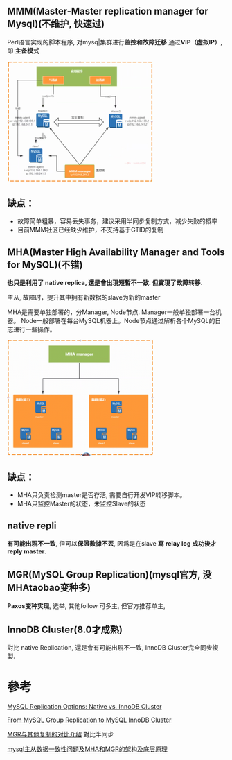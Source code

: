 ## MMM(Master-Master replication manager for Mysql)(不维护, 快速过)

Perl语言实现的脚本程序, 对mysq|集群进行**监控和故障迁移**
通过**VIP（虚拟IP）**, 即 **主备模式**



<img src="Screenshot 2024-11-22 at 03.55.47.png" alt="Screenshot 2024-11-22 at 03.55.47" style="zoom: 33%;" />



## 缺点：
- 故障简单粗暴，容易丢失事务，建议采用半同步复制方式，减少失败的概率
- 目前MMM社区已经缺少维护，不支持基于GTID的复制



## MHA(Master High Availability Manager and Tools for MySQL)(不错)

**也只是利用了 native replica, 還是會出現短暫不一致. 但實現了故障转移**.

主从, 
故障时，提升其中拥有新数据的slave为新的master

MHA是需要单独部署的，分Manager, Node节点. 
Manager一般单独部署一台机器。
Node一般部署在每台MySQL机器上。Node节点通过解析各个MySQL的日志进行一些操作。

<img src="Screenshot 2024-11-22 at 04.03.14.png" alt="Screenshot 2024-11-22 at 04.03.14" style="zoom:33%;" />

## 缺点：
- MHA只负责检测master是否存活, 需要自行开发VIP转移脚本。
- MHA只监控Master的状态，未监控Slave的状态



## native repli

**有可能出現不一致**, 但可以**保證數據不丟**, 因爲是在slave **寫 relay log 成功後才reply master**.



## MGR(MySQL Group Replication)(mysql官方, 没MHAtaobao变种多)

**Paxos变种实现**, 选举, 其他follow
可多主, 但官方推荐单主,





## InnoDB Cluster(8.0才成熟)

對比  native Replication, 還是會有可能出現不一致, 
InnoDB Cluster完全同步複製.

# 參考

[MySQL Replication Options: Native vs. InnoDB Cluster](https://www.mydbops.com/blog/mysql-replication-options-native-vs-innodb-cluster)

[From MySQL Group Replication to MySQL InnoDB Cluster](https://lefred.be/content/from-mysql-group-replication-to-mysql-innodb-cluster/)

[MGR与其他复制的对比介绍](https://www.cnblogs.com/gdjgs/p/18545293) 對比半同步

[mysql主从数据一致性问题及MHA和MGR的架构及底层原理](https://blog.csdn.net/cousic/article/details/119921066)







